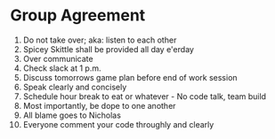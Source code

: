 # Group Agreement
1. Do not take over; aka: listen to each other
2. Spicey Skittle shall be provided all day e'erday
3. Over communicate
4. Check slack at 1 p.m.
5. Discuss tomorrows game plan before end of work session
6. Speak clearly and concisely
7. Schedule hour break to eat or whatever - No code talk, team build
7. Most importantly, be dope to one another
8. All blame goes to Nicholas
11. Everyone comment your code throughly and clearly